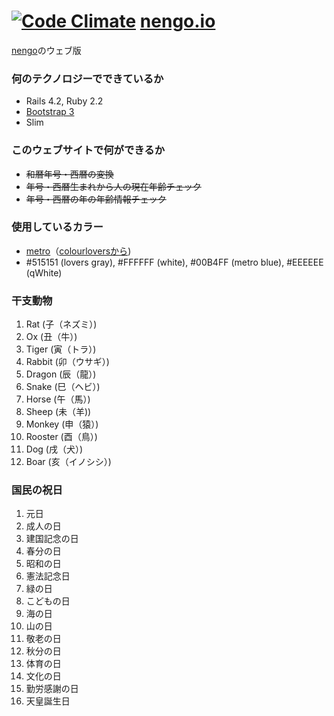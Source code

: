 [![Code Climate](https://codeclimate.com/github/etdev/nengo.io/badges/gpa.svg)](https://codeclimate.com/github/etdev/nengo.io)
[nengo.io](http://nengo.io)
=======

[nengo](https://github.com/gazayas/nengo)のウェブ版

### 何のテクノロジーでできているか
* Rails 4.2, Ruby 2.2
* [Bootstrap 3](http://getbootstrap.com/)
* Slim

### このウェブサイトで何ができるか
* ~~和暦年号・西暦の変換~~
* ~~年号・西暦生まれから人の現在年齢チェック~~
* ~~年号・西暦の年の年齢情報チェック~~

### 使用しているカラー
* [metro](http://www.colourlovers.com/palette/1/metro)（[colourloversから](http://www.colourlovers.com/))
* #515151 (lovers gray), #FFFFFF (white), #00B4FF (metro blue), #EEEEEE (qWhite)

### 干支動物
1. Rat (子（ネズミ）)
2. Ox (丑（牛）)
3. Tiger (寅（トラ）)
4. Rabbit (卯（ウサギ）)
5. Dragon (辰（龍）)
6. Snake (巳（ヘビ）)
7. Horse (午（馬）)
8. Sheep (未（羊))
9. Monkey (申（猿）)
10. Rooster (酉（鳥）)
11. Dog (戌（犬）)
12. Boar (亥（イノシシ）)

### 国民の祝日
1. 元日
2. 成人の日
3. 建国記念の日
4. 春分の日
5. 昭和の日
6. 憲法記念日
7. 緑の日
8. こどもの日
9. 海の日
10. 山の日
11. 敬老の日
12. 秋分の日
13. 体育の日
14. 文化の日
15. 勤労感謝の日
16. 天皇誕生日


